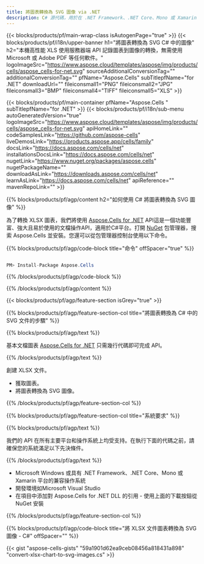 ```yaml
---
title: 將圖表轉換為 SVG 圖像 via .NET
description: C# 源代碼，用於在 .NET Framework、.NET Core、Mono 或 Xamarin 平台上轉換 XLSX 文件中的圖表。
---
```

{{< blocks/products/pf/main-wrap-class isAutogenPage="true" >}}
{{< blocks/products/pf/i18n/upper-banner h1="將圖表轉換為 SVG C# 中的圖像" h2="本機高性能 XLS 使用服務器端 API 記錄圖表到圖像的轉換，無需使用 Microsoft 或 Adobe PDF 等任何軟件。" logoImageSrc="https://www.aspose.cloud/templates/aspose/img/products/cells/aspose_cells-for-net.svg" sourceAdditionalConversionTag="" additionalConversionTag="" pfName="Aspose.Cells" subTitlepfName="for .NET" downloadUrl="" fileiconsmall1="PNG" fileiconsmall2="JPG" fileiconsmall3="BMP" fileiconsmall4="TIFF" fileiconsmall5="XLS" >}}

{{< blocks/products/pf/main-container pfName="Aspose.Cells " subTitlepfName="for .NET" >}}
{{< blocks/products/pf/i18n/sub-menu autoGeneratedVersion="true" logoImageSrc="https://www.aspose.cloud/templates/aspose/img/products/cells/aspose_cells-for-net.svg" apiHomeLink="" codeSamplesLink="https://github.com/aspose-cells" liveDemosLink="https://products.aspose.app/cells/family" docsLink="https://docs.aspose.com/cells/net" installationsDocsLink="https://docs.aspose.com/cells/net" nugetLink="https://www.nuget.org/packages/aspose.cells" nugetPackageName="" downloadAsLink="https://downloads.aspose.com/cells/net" learnAsLink="https://docs.aspose.com/cells/net" apiReference="" mavenRepoLink="" >}}

{{% blocks/products/pf/agp/content h2="如何使用 C# 將圖表轉換為 SVG 圖像" %}}

為了轉換 XLSX 圖表，我們將使用
 [Aspose.Cells for .NET](https://products.aspose.com/cells/net) 
API這是一個功能豐富、強大且易於使用的文檔操作API，適用於C#平台。打開
 [NuGet](https://www.nuget.org/packages/aspose.cells) 
包管理器，搜索
 Aspose.Cells 
並安裝。您還可以從包管理器控制台使用以下命令。

{{% blocks/products/pf/agp/code-block title="命令" offSpacer="true" %}}

```cs

PM> Install-Package Aspose.Cells

```

{{% /blocks/products/pf/agp/code-block %}}

{{% /blocks/products/pf/agp/content %}}

{{< blocks/products/pf/agp/feature-section isGrey="true" >}}

{{% blocks/products/pf/agp/feature-section-col title="將圖表轉換為 C# 中的 SVG 文件的步驟" %}}

{{% blocks/products/pf/agp/text %}}

基本文檔圖表
 [Aspose.Cells for .NET](https://products.aspose.com/cells/net) 
只需幾行代碼即可完成 API。

{{% /blocks/products/pf/agp/text %}}

創建 XLSX 文件。
+ 獲取圖表。
+ 將圖表轉換為 SVG 圖像。

{{% /blocks/products/pf/agp/feature-section-col %}}

{{% blocks/products/pf/agp/feature-section-col title="系統要求" %}}

{{% blocks/products/pf/agp/text %}}

我們的 API 在所有主要平台和操作系統上均受支持。在執行下面的代碼之前，請確保您的系統滿足以下先決條件。

{{% /blocks/products/pf/agp/text %}}

- Microsoft Windows 或具有 .NET Framework、.NET Core、Mono 或 Xamarin 平台的兼容操作系統
- 開發環境如Microsoft Visual Studio
- 在項目中添加對 Aspose.Cells for .NET DLL 的引用 - 使用上面的下載按鈕從 NuGet 安裝

{{% /blocks/products/pf/agp/feature-section-col %}}

{{% blocks/products/pf/agp/code-block title="將 XLSX 文件圖表轉換為 SVG 圖像 - C#" offSpacer="" %}}

{{< gist "aspose-cells-gists" "59a1901d62ea9ceb08456a818431a898" "convert-xlsx-chart-to-svg-images.cs" >}}
